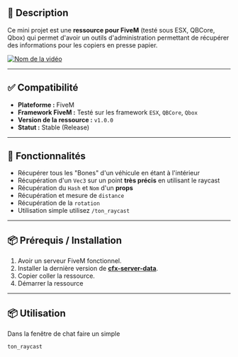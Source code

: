 ## 📜 Description
Ce mini projet est une **ressource pour FiveM** (testé sous ESX, QBCore, Qbox) qui permet d'avoir un outils d'administration permettant de récupérer des informations pour les copiers en presse papier.

[![Nom de la vidéo](https://img.youtube.com/vi/154JMY28I70/0.jpg)](https://www.youtube.com/watch?v=154JMY28I70)

---

## ✅ Compatibilité

- **Plateforme :** FiveM
- **Framework FiveM :** Testé sur les framework `ESX`, `QBCore`, `Qbox`
- **Version de la ressource :** `v1.0.0`
- **Statut :** Stable (Release)

---

## 🚀 Fonctionnalités

- Récupérer tous les "Bones" d'un véhicule en étant à l'intérieur
- Récupération d'un `Vec3` sur un point **très précis** en utilisant le raycast
- Récupération du `Hash` et `Nom` d'un **props**
- Récupération et mesure de `distance` 
- Récupération de la `rotation`
- Utilisation simple utilisez `/ton_raycast`

---

## 📦 Prérequis / Installation

1. Avoir un serveur FiveM fonctionnel.
2. Installer la dernière version de [**cfx-server-data**](https://github.com/citizenfx/cfx-server-data).
3. Copier coller la ressource.
4. Démarrer la ressource

---

## 📦 Utilisation

Dans la fenêtre de chat faire un simple
```
ton_raycast
```